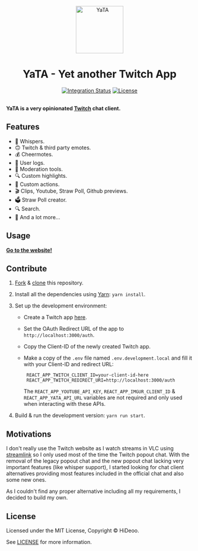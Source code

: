<p align="center">
  <img alt="YaTA" src="https://i.imgur.com/tai1mEA.png" width="128">
  <h1 align="center">YaTA - Yet another Twitch App</h1>
</p>

<p align="center">
  <a href="https://github.com/HiDeoo/YaTA/actions?query=workflow%3Aintegration"><img alt="Integration Status" src="https://github.com/HiDeoo/YaTA/workflows/integration/badge.svg"></a>
  <a href="https://github.com/HiDeoo/YaTA/blob/master/LICENSE"><img alt="License" src="https://badgen.net/badge/license/MIT/blue"></a>
  <br /><br />
</p>

**YaTA is a very opinionated [Twitch](https://www.twitch.tv) chat client.**

## Features

- 💬 Whispers.
- 🙃 Twitch & third party emotes.
- 💰 Cheermotes.
- 📖 User logs.
- 🔨 Moderation tools.
- 🔍 Custom highlights.
- 🔫 Custom actions.
- 🎬 Clips, Youtube, Straw Poll, Github previews.
- 🗳️ Straw Poll creator.
- 🔍 Search.
- 🚀 And a lot more…

## Usage

**[Go to the website!](https://yata.now.sh)**

## Contribute

1. [Fork](https://help.github.com/articles/fork-a-repo) & [clone](https://help.github.com/articles/cloning-a-repository) this repository.
2. Install all the dependencies using [Yarn](https://yarnpkg.com): `yarn install`.
3. Set up the development environment:

   - Create a Twitch app [here](https://dev.twitch.tv/console/apps).
   - Set the OAuth Redirect URL of the app to `http://localhost:3000/auth`.
   - Copy the Client-ID of the newly created Twitch app.
   - Make a copy of the `.env` file named `.env.development.local` and fill it with your Client-ID and redirect URL:

     ```env
      REACT_APP_TWITCH_CLIENT_ID=your-client-id-here
      REACT_APP_TWITCH_REDIRECT_URI=http://localhost:3000/auth
     ```

     The `REACT_APP_YOUTUBE_API_KEY`, `REACT_APP_IMGUR_CLIENT_ID` & `REACT_APP_YATA_API_URL` variables are not required and only used when interacting with these APIs.

4. Build & run the development version: `yarn run start`.

## Motivations

I don't really use the Twitch website as I watch streams in VLC using [streamlink](https://github.com/streamlink/streamlink) so I only used most of the time the Twitch popout chat. With the removal of the legacy popout chat and the new popout chat lacking very important features (like whisper support), I started looking for chat client alternatives providing most features included in the official chat and also some new ones.

As I couldn't find any proper alternative including all my requirements, I decided to build my own.

## License

Licensed under the MIT License, Copyright © HiDeoo.

See [LICENSE](https://github.com/HiDeoo/YaTA/blob/master/LICENSE) for more information.
